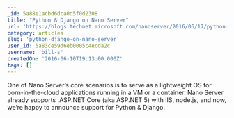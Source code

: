 ```yaml
---
_id: 5a88e1acbd6dca0d5f0d2308
title: "Python & Django on Nano Server"
url: 'https://blogs.technet.microsoft.com/nanoserver/2016/05/17/python-django-on-nano-server/'
category: articles
slug: 'python-django-on-nano-server'
user_id: 5a83ce59d6eb0005c4ecda2c
username: 'bill-s'
createdOn: '2016-06-10T19:13:00.000Z'
tags: []
---
```


One of Nano Server’s core scenarios is to serve as a lightweight OS for born-in-the-cloud applications running in a VM or a container. Nano Server already supports .ASP.NET Core (aka ASP.NET 5) with IIS, node.js, and now, we’re happy to announce support for Python & Django.
